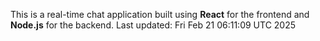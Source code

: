 This is a real-time chat application built using **React** for the frontend and **Node.js** for the backend.
Last updated: Fri Feb 21 06:11:09 UTC 2025
